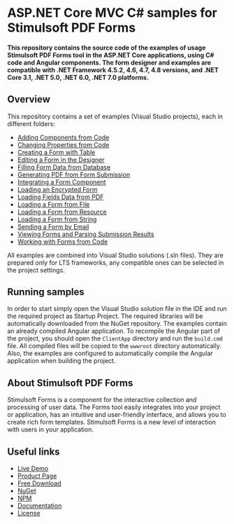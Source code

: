 # ASP.NET Core MVC C# samples for Stimulsoft PDF Forms

#### This repository contains the source code of the examples of usage Stimulsoft PDF Forms tool in the ASP.NET Core applications, using C# code and Angular components. The form designer and examples are compatible with .NET Framework 4.5.2, 4.6, 4.7, 4.8 versions, and .NET Core 3.1, .NET 5.0, .NET 6.0, .NET 7.0 platforms.

## Overview
This repository contains a set of examples (Visual Studio projects), each in different folders:
* [Adding Components from Code](https://github.com/stimulsoft/Samples-PDF-Forms-for-ASP.NET-Core/tree/main/Adding%20Components%20from%20Code)
* [Changing Properties from Code](https://github.com/stimulsoft/Samples-PDF-Forms-for-ASP.NET-Core/tree/main/Changing%20Properties%20from%20Code)
* [Creating a Form with Table](https://github.com/stimulsoft/Samples-PDF-Forms-for-ASP.NET-Core/tree/main/Creating%20a%20Form%20with%20Table)
* [Editing a Form in the Designer](https://github.com/stimulsoft/Samples-PDF-Forms-for-ASP.NET-Core/tree/main/Editing%20a%20Form%20in%20the%20Designer)
* [Filling Form Data from Database](https://github.com/stimulsoft/Samples-PDF-Forms-for-ASP.NET-Core/tree/main/Filling%20Form%20Data%20from%20Database)
* [Generating PDF from Form Submission](https://github.com/stimulsoft/Samples-PDF-Forms-for-ASP.NET-Core/tree/main/Generating%20PDF%20from%20Form%20Submission)
* [Integrating a Form Component](https://github.com/stimulsoft/Samples-PDF-Forms-for-ASP.NET-Core/tree/main/Integrating%20a%20Form%20Component)
* [Loading an Encrypted Form](https://github.com/stimulsoft/Samples-PDF-Forms-for-ASP.NET-Core/tree/main/Loading%20an%20Encrypted%20Form)
* [Loading Fields Data from PDF](https://github.com/stimulsoft/Samples-PDF-Forms-for-ASP.NET-Core/tree/main/Loading%20Fields%20Data%20from%20PDF)
* [Loading a Form from File](https://github.com/stimulsoft/Samples-PDF-Forms-for-ASP.NET-Core/tree/main/Loading%20a%20Form%20from%20File)
* [Loading a Form from Resource](https://github.com/stimulsoft/Samples-PDF-Forms-for-ASP.NET-Core/tree/main/Loading%20a%20Form%20from%20Resource)
* [Loading a Form from String](https://github.com/stimulsoft/Samples-PDF-Forms-for-ASP.NET-Core/tree/main/Loading%20a%20Form%20from%20String)
* [Sending a Form by Email](https://github.com/stimulsoft/Samples-PDF-Forms-for-ASP.NET-Core/tree/main/Sending%20a%20Form%20by%20Email)
* [Viewing Forms and Parsing Submission Results](https://github.com/stimulsoft/Samples-PDF-Forms-for-ASP.NET-Core/tree/main/Viewing%20Forms%20and%20Parsing%20Submission%20Results)
* [Working with Forms from Code](https://github.com/stimulsoft/Samples-PDF-Forms-for-ASP.NET-Core/tree/main/Working%20with%20Forms%20from%20Code)

All examples are combined into Visual Studio solutions (.sln files). They are prepared only for LTS frameworks, any compatible ones can be selected in the project settings.

## Running samples
In order to start simply open the Visual Studio solution file in the IDE and run the required project as Startup Project. The required libraries will be automatically downloaded from the NuGet repository. The examples contain an already compiled Angular application. To recompile the Angular part of the project, you should open the `ClientApp` directory and run the `build.cmd` file. All compiled files will be copied to the `wwwroot` directory automatically. Also, the examples are configured to automatically compile the Angular application when building the project.

## About Stimulsoft PDF Forms
Stimulsoft Forms is a component for the interactive collection and processing of user data. The Forms tool easily integrates into your project or application, has an intuitive and user-friendly interface, and allows you to create rich form templates. Stimulsoft Forms is a new level of interaction with users in your application.

## Useful links
* [Live Demo](https://demo.stimulsoft.com/?viewmode=forms)
* [Product Page](https://www.stimulsoft.com/en/products/forms)
* [Free Download](https://www.stimulsoft.com/en/downloads)
* [NuGet](https://www.nuget.org/packages/Stimulsoft.Forms.Web)
* [NPM](https://www.npmjs.com/package/stimulsoft-forms)
* [Documentation](https://www.stimulsoft.com/en/documentation/online/programming-manual/forms_web.htm)
* [License](LICENSE.md)
